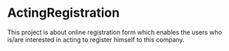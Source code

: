 # ActingRegistration
This project is about online registration form which enables the users who is/are interested in acting to register himself to this company. 

